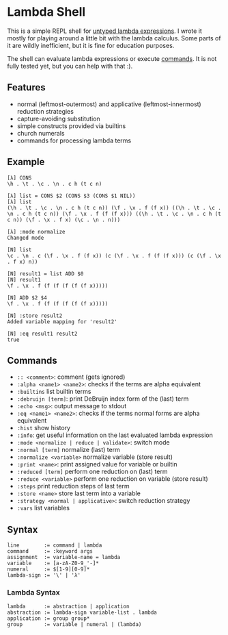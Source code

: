 # Lambda Shell
This is a simple REPL shell for [untyped lambda expressions](https://en.wikipedia.org/wiki/Lambda_calculus).
I wrote it mostly for playing around a little bit with the lambda calculus.
Some parts of it are wildly inefficient, but it is fine for education purposes.

The shell can evaluate lambda expressions or execute [commands](#commands).
It is not fully tested yet, but you can help with that :).

## Features
* normal (leftmost-outermost) and applicative (leftmost-innermost) reduction strategies
* capture-avoiding substitution
* simple constructs provided via builtins
* church numerals
* commands for processing lambda terms

## Example
```
[λ] CONS
\h . \t . \c . \n . c h (t c n)

[λ] list = CONS $2 (CONS $3 (CONS $1 NIL))
[λ] list
(\h . \t . \c . \n . c h (t c n)) (\f . \x . f (f x)) ((\h . \t . \c . \n . c h (t c n)) (\f . \x . f (f (f x))) ((\h . \t . \c . \n . c h (t c n)) (\f . \x . f x) (\c . \n . n)))

[λ] :mode normalize
Changed mode

[N] list
\c . \n . c (\f . \x . f (f x)) (c (\f . \x . f (f (f x))) (c (\f . \x . f x) n))

[N] result1 = list ADD $0
[N] result1
\f . \x . f (f (f (f (f (f x)))))

[N] ADD $2 $4
\f . \x . f (f (f (f (f (f x)))))

[N] :store result2
Added variable mapping for 'result2'

[N] :eq result1 result2
true
```

## Commands
* `:: <comment>`: comment (gets ignored)
* `:alpha <name1> <name2>`: checks if the terms are alpha equivalent
* `:builtins` list builtin terms
* `:debruijn [term]`: print DeBruijn index form of the (last) term
* `:echo <msg>`: output message to stdout
* `:eq <name1> <name2>`: checks if the terms normal forms are alpha equivalent
* `:hist` show history
* `:info`: get useful information on the last evaluated lambda expression
* `:mode <normalize | reduce | validate>`: switch mode
* `:normal [term]` normalize (last) term
* `:normalize <variable>` normalize variable (store result)
* `:print <name>`: print assigned value for variable or builtin
* `:reduced [term]` perform one reduction on (last) term
* `:reduce <variable>` perform one reduction on variable (store result)
* `:steps` print reduction steps of last term
* `:store <name>` store last term into a variable
* `:strategy <normal | applicative>`: switch reduction strategy
* `:vars` list variables

## Syntax
```
line        := command | lambda
command     := :keyword args
assignment  := variable-name = lambda
variable    := [a-zA-Z0-9_'-]*
numeral     := $[1-9][0-9]*
lambda-sign := '\' | 'λ'
```

### Lambda Syntax
```
lambda      := abstraction | application
abstraction := lambda-sign variable-list . lambda
application := group group*
group       := variable | numeral | (lambda)
```

